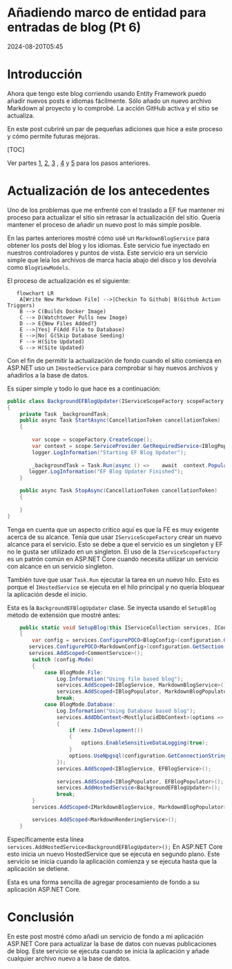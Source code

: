 # Añadiendo marco de entidad para entradas de blog (Pt 6)

<!--category-- ASP.NET, Entity Framework -->
<datetime class="hidden">2024-08-20T05:45</datetime>

# Introducción

Ahora que tengo este blog corriendo usando Entity Framework puedo añadir nuevos posts e idiomas fácilmente. Sólo añado un nuevo archivo Markdown al proyecto y lo comprobé. La acción GitHub activa y el sitio se actualiza.

En este post cubriré un par de pequeñas adiciones que hice a este proceso y cómo permite futuras mejoras.

[TOC]

Ver partes [1](/blog/addingentityframeworkforblogpostspt1), [2](/blog/addingentityframeworkforblogpostspt2), [3](/blog/addingentityframeworkforblogpostspt3) , [4](/blog/addingentityframeworkforblogpostspt4) y [5](/blog/addingentityframeworkforblogpostspt5) para los pasos anteriores.

# Actualización de los antecedentes

Uno de los problemas que me enfrenté con el traslado a EF fue mantener mi proceso para actualizar el sitio sin retrasar la actualización del sitio. Quería mantener el proceso de añadir un nuevo post lo más simple posible.

En las partes anteriores mostré cómo usé un `MarkdownBlogService` para obtener los posts del blog y los idiomas. Este servicio fue inyectado en nuestros controladores y puntos de vista. Este servicio era un servicio simple que leía los archivos de marca hacia abajo del disco y los devolvía como `BlogViewModels`.

El proceso de actualización es el siguiente:

```mermaid
   flowchart LR
    A[Write New Markdown File] -->|Checkin To Github| B(Github Action Triggers)
    B --> C(Builds Docker Image)
    C --> D(Watchtower Pulls new Image)
    D --> E{New Files Added?}
    E -->|Yes| F(Add File to Database)
    E -->|No| G(Skip Database Seeding)
    F --> H(Site Updated)
    G --> H(Site Updated)

```

Con el fin de permitir la actualización de fondo cuando el sitio comienza en ASP.NET uso un  `IHostedService` para comprobar si hay nuevos archivos y añadirlos a la base de datos.

Es súper simple y todo lo que hace es a continuación:

```csharp
public class BackgroundEFBlogUpdater(IServiceScopeFactory scopeFactory, ILogger<BackgroundEFBlogUpdater> logger) : IHostedService
{
    private Task _backgroundTask;
    public async Task StartAsync(CancellationToken cancellationToken)
    {
       
        var scope = scopeFactory.CreateScope();
        var context = scope.ServiceProvider.GetRequiredService<IBlogPopulator>();
        logger.LogInformation("Starting EF Blog Updater");
      
        _backgroundTask = Task.Run(async () =>    await  context.Populate(), cancellationToken);
       logger.LogInformation("EF Blog Updater Finished");
    }

    public async Task StopAsync(CancellationToken cancellationToken)
    {
        
    }
}
```

Tenga en cuenta que un aspecto crítico aquí es que la FE es muy exigente acerca de su alcance. Tenía que usar `IServiceScopeFactory` crear un nuevo alcance para el servicio. Esto se debe a que el servicio es un singleton y EF no le gusta ser utilizado en un singleton.
El uso de la `IServiceScopeFactory` es un patrón común en ASP.NET Core cuando necesita utilizar un servicio con alcance en un servicio singleton.

También tuve que usar `Task.Run` ejecutar la tarea en un nuevo hilo. Esto es porque el `IHostedService` se ejecuta en el hilo principal y no quería bloquear la aplicación desde el inicio.

Esta es la `BackgroundEFBlogUpdater` clase. Se inyecta usando el `SetupBlog` método de extensión que mostré antes:

```csharp
    public static void SetupBlog(this IServiceCollection services, IConfiguration configuration, IWebHostEnvironment env)
    {
        var config = services.ConfigurePOCO<BlogConfig>(configuration.GetSection(BlogConfig.Section));
       services.ConfigurePOCO<MarkdownConfig>(configuration.GetSection(MarkdownConfig.Section));
       services.AddScoped<CommentService>();
        switch (config.Mode)
        {
            case BlogMode.File:
                Log.Information("Using file based blog");
                services.AddScoped<IBlogService, MarkdownBlogService>();
                services.AddScoped<IBlogPopulator, MarkdownBlogPopulator>();
                break;
            case BlogMode.Database:
                Log.Information("Using Database based blog");
                services.AddDbContext<MostlylucidDbContext>(options =>
                {
                    if (env.IsDevelopment())
                    {
                        options.EnableSensitiveDataLogging(true);
                    }
                    options.UseNpgsql(configuration.GetConnectionString("DefaultConnection"));
                });
                services.AddScoped<IBlogService, EFBlogService>();
            
                services.AddScoped<IBlogPopulator, EFBlogPopulator>();
                services.AddHostedService<BackgroundEFBlogUpdater>();
                break;
        }
        services.AddScoped<IMarkdownBlogService, MarkdownBlogPopulator>();

        services.AddScoped<MarkdownRenderingService>();
    }
```

Específicamente esta línea `services.AddHostedService<BackgroundEFBlogUpdater>();`
En ASP.NET Core esto inicia un nuevo HostedService que se ejecuta en segundo plano. Este servicio se inicia cuando la aplicación comienza y se ejecuta hasta que la aplicación se detiene.

Esta es una forma sencilla de agregar procesamiento de fondo a su aplicación ASP.NET Core.

# Conclusión

En este post mostré cómo añadí un servicio de fondo a mi aplicación ASP.NET Core para actualizar la base de datos con nuevas publicaciones de blog. Este servicio se ejecuta cuando se inicia la aplicación y añade cualquier archivo nuevo a la base de datos.